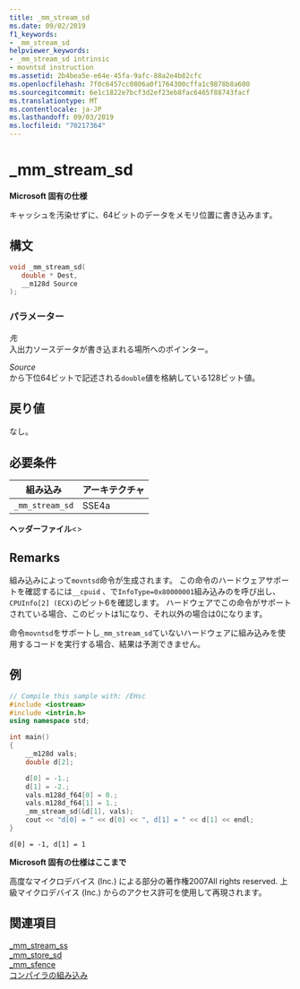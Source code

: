 ```yaml
---
title: _mm_stream_sd
ms.date: 09/02/2019
f1_keywords:
- _mm_stream_sd
helpviewer_keywords:
- _mm_stream_sd intrinsic
- movntsd instruction
ms.assetid: 2b4bea5e-e64e-45fa-9afc-88a2e4b82cfc
ms.openlocfilehash: 7f0c6457cc0806a0f1764300cffa1c9878b8a600
ms.sourcegitcommit: 6e1c1822e7bcf3d2ef23eb8fac6465f88743facf
ms.translationtype: MT
ms.contentlocale: ja-JP
ms.lasthandoff: 09/03/2019
ms.locfileid: "70217364"
---
```

# <a name="_mm_stream_sd"></a>_mm_stream_sd

**Microsoft 固有の仕様**

キャッシュを汚染せずに、64ビットのデータをメモリ位置に書き込みます。

## <a name="syntax"></a>構文

```C
void _mm_stream_sd(
   double * Dest,
   __m128d Source
);
```

### <a name="parameters"></a>パラメーター

*先*\
入出力ソースデータが書き込まれる場所へのポインター。

*Source*\
から下位64ビットで記述される`double`値を格納している128ビット値。

## <a name="return-value"></a>戻り値

なし。

## <a name="requirements"></a>必要条件

|組み込み|アーキテクチャ|
|---------------|------------------|
|`_mm_stream_sd`|SSE4a|

**ヘッダーファイル**\<>

## <a name="remarks"></a>Remarks

組み込みによって`movntsd`命令が生成されます。 この命令のハードウェアサポートを確認するには`__cpuid` 、で`InfoType=0x80000001`組み込みのを呼び出し、 `CPUInfo[2] (ECX)`のビット6を確認します。 ハードウェアでこの命令がサポートされている場合、このビットは1になり、それ以外の場合は0になります。

命令`movntsd`をサポートし`_mm_stream_sd`ていないハードウェアに組み込みを使用するコードを実行する場合、結果は予測できません。

## <a name="example"></a>例

```cpp
// Compile this sample with: /EHsc
#include <iostream>
#include <intrin.h>
using namespace std;

int main()
{
    __m128d vals;
    double d[2];

    d[0] = -1.;
    d[1] = -2.;
    vals.m128d_f64[0] = 0.;
    vals.m128d_f64[1] = 1.;
    _mm_stream_sd(&d[1], vals);
    cout << "d[0] = " << d[0] << ", d[1] = " << d[1] << endl;
}
```

```Output
d[0] = -1, d[1] = 1
```

**Microsoft 固有の仕様はここまで**

高度なマイクロデバイス (Inc.) による部分の著作権2007All rights reserved. 上級マイクロデバイス (Inc.) からのアクセス許可を使用して再現されます。

## <a name="see-also"></a>関連項目

[_mm_stream_ss](../intrinsics/mm-stream-ss.md)\
[_mm_store_sd](https://software.intel.com/sites/landingpage/IntrinsicsGuide/#text=_mm_store_sd)\
[_mm_sfence](https://software.intel.com/sites/landingpage/IntrinsicsGuide/#text=_mm_sfence)\
[コンパイラの組み込み](../intrinsics/compiler-intrinsics.md)
